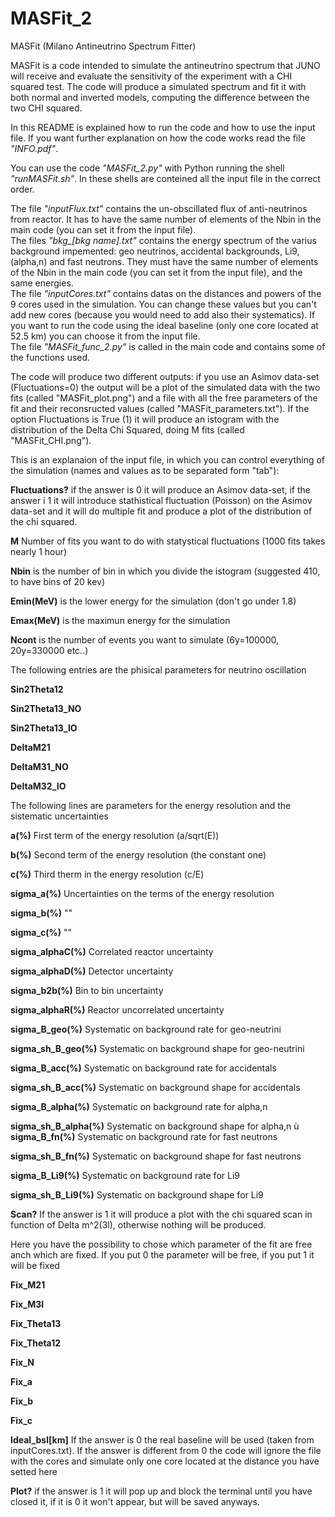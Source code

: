 # MASFit_2
MASFit (Milano Antineutrino Spectrum Fitter)

MASFit is a code intended to simulate the antineutrino spectrum that JUNO will receive and evaluate the sensitivity of the experiment with a CHI squared test. The code will produce a simulated spectrum and fit it with both normal and inverted models, computing the difference between the two CHI squared.

In this README is explained how to run the code and how to use the input file. If you want further explanation on how the code works read the file *"INFO.pdf"*.

You can use the code *"MASFit_2.py"* with Python running the shell *"runMASFit.sh"*.
In these shells are conteined all the input file in the correct order.

The file *"inputFlux.txt"* contains the un-obscillated flux of anti-neutrinos from reactor. It has to have the same number of elements of the Nbin in the main code (you can set it from the input file).  
The files *"bkg_[bkg name].txt"* contains the energy spectrum of the varius background impemented: geo neutrinos, accidental backgrounds, Li9, (alpha,n) and fast neutrons. They must have the same number of elements of the Nbin in the main code (you can set it from the input file), and the same energies.   
The file *"inputCores.txt"* contains datas on the distances and powers of the 9 cores used in the simulation. You can change these values but you can't add new cores (because you would need to add also their systematics). If you want to run the code using the ideal baseline (only one core located at 52.5 km) you can choose it from the input file.  
The file *"MASFit_func_2.py"* is called in the main code and contains some of the functions used. 

The code will produce two different outputs: if you use an Asimov data-set (Fluctuations=0) the output will be a plot of the simulated data with the two fits (called "MASFit_plot.png") and a file with all the free parameters of the fit and their reconsructed values (called "MASFit_parameters.txt"). If the option Fluctuations is True (1) it will produce an istogram with the distribution of the Delta Chi Squared, doing M fits (called "MASFit_CHI.png").

This is an explanaion of the input file, in which you can control everything of the simulation (names and values as to be separated form "tab"):

**Fluctuations?** if the answer is 0 it will produce an Asimov data-set, if the answer i 1 it will introduce stathistical fluctuation (Poisson) on the Asimov data-set and it will do multiple fit and produce a plot of the distribution of the chi squared.

**M** Number of fits you want to do with statystical fluctuations (1000 fits takes nearly 1 hour)

**Nbin** is the number of bin in which you divide the istogram (suggested 410, to have bins of 20 kev)

**Emin(MeV)** is the lower energy for the simulation (don't go under 1.8)

**Emax(MeV)** is the maximun energy for the simulation

**Ncont** is the number of events you want to simulate (6y=100000, 20y=330000 etc..)

The following entries are the phisical parameters for neutrino oscillation

**Sin2Theta12**

**Sin2Theta13_NO**

**Sin2Theta13_IO**

**DeltaM21**

**DeltaM31_NO**

**DeltaM32_IO**

The following lines are parameters for the energy resolution and the sistematic uncertainties

**a(%)** First term of the energy resolution (a/sqrt(E))

**b(%)** Second term of the energy resolution (the constant one)

**c(%)** Third therm in the energy resolution (c/E)

**sigma_a(%)** Uncertainties on the terms of the energy resolution

**sigma_b(%)** ""

**sigma_c(%)** ""

**sigma_alphaC(%)** Correlated reactor uncertainty

**sigma_alphaD(%)** Detector uncertainty

**sigma_b2b(%)** Bin to bin uncertainty

**sigma_alphaR(%)** Reactor uncorrelated uncertainty

**sigma_B_geo(%)** Systematic on background rate for geo-neutrini

**sigma_sh_B_geo(%)** Systematic on background shape for geo-neutrini

**sigma_B_acc(%)**	Systematic on background rate for accidentals

**sigma_sh_B_acc(%)**	Systematic on background shape for accidentals

**sigma_B_alpha(%)**	Systematic on background rate for alpha,n

**sigma_sh_B_alpha(%)**	Systematic on background shape for alpha,n
ù
**sigma_B_fn(%)**	Systematic on background rate for fast neutrons

**sigma_sh_B_fn(%)**	Systematic on background shape for fast neutrons

**sigma_B_Li9(%)**	Systematic on background rate for Li9

**sigma_sh_B_Li9(%)**	Systematic on background shape for Li9

**Scan?** If the answer is 1 it will produce a plot with the chi squared scan in function of Delta m^2(3l), otherwise nothing will be produced.

Here you have the possibility to chose which parameter of the fit are free anch which are fixed. If you put 0 the parameter will be free, if you put 1 it will be fixed

**Fix_M21**

**Fix_M3l**

**Fix_Theta13**

**Fix_Theta12**

**Fix_N**

**Fix_a**

**Fix_b**

**Fix_c**

**Ideal_bsl[km]**   If the answer is 0 the real baseline will be used (taken from inputCores.txt). If the answer is different from 0 the code will ignore the file with the cores and simulate only one core located at the distance you have setted here

**Plot?** if the answer is 1 it will pop up and block the terminal until you have closed it, if it is 0 it won't appear, but will be saved anyways.
